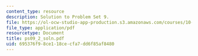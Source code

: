 ```yaml
---
content_type: resource
description: Solution to Problem Set 9.
file: https://ol-ocw-studio-app-production.s3.amazonaws.com/courses/10-40-chemical-engineering-thermodynamics-fall-2003/695376f98ce118cecfa7dd6f85af8480_ps09_2_soln.pdf
file_type: application/pdf
resourcetype: Document
title: ps09_2_soln.pdf
uid: 695376f9-8ce1-18ce-cfa7-dd6f85af8480
---
```


